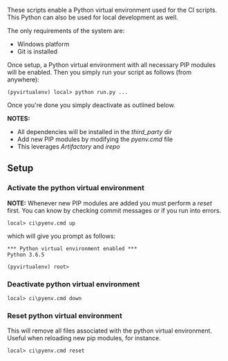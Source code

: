 These scripts enable a Python virtual environment used for the CI scripts. This Python can also be used for local development as well.

The only requirements of the system are:
* Windows platform
* Git is installed

Once setup, a Python virtual environment with all necessary PIP modules will be enabled. Then you simply run your script as follows (from anywhere):

 ```
 (pyvirtualenv) local> python run.py ...
 ```

 Once you're done you simply deactivate as outlined below.

 **NOTES:**
 * All dependencies will be installed in the *third_party* dir
 * Add new PIP modules by modifying the *pyenv.cmd* file
 * This leverages *Artifactory* and *irepo*

## Setup

### Activate the python virtual environment

**NOTE:** Whenever new PIP modules are added you must perform a *reset* first. You can know by checking commit messages or if you run into errors.

```
local> ci\pyenv.cmd up
```
which will give you prompt as follows:
```
*** Python virtual environment enabled ***
Python 3.6.5

(pyvirtualenv) root>
```

### Deactivate python virtual environment

```
local> ci\pyenv.cmd down
```

### Reset python virtual environment

This will remove all files associated with the python virtual environment. Useful when reloading new pip modules, for instance.

```
local> ci\pyenv.cmd reset
```
